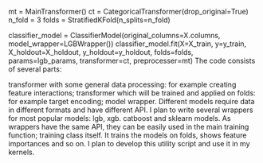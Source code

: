 mt = MainTransformer()
ct = CategoricalTransformer(drop_original=True)
n_fold = 3
folds = StratifiedKFold(n_splits=n_fold)

classifier_model = ClassifierModel(original_columns=X.columns, model_wrapper=LGBWrapper())
classifier_model.fit(X=X_train, y=y_train, X_holdout=X_holdout, y_holdout=y_holdout,
                    folds=folds, params=lgb_params, transformer=ct, preprocesser=mt)
The code consists of several parts:

transformer with some general data processing: for example creating feature interactions;
transformer which will be trained and applied on folds: for example target encoding;
model wrapper. Different models require data in different formats and have different API. I plan to write several wrappers for most popular models: lgb, xgb. catboost and sklearn models. As wrappers have the same API, they can be easily used in the main training function;
training class itself. It trains the models on folds, shows feature importances and so on.
I plan to develop this utility script and use it in my kernels.

